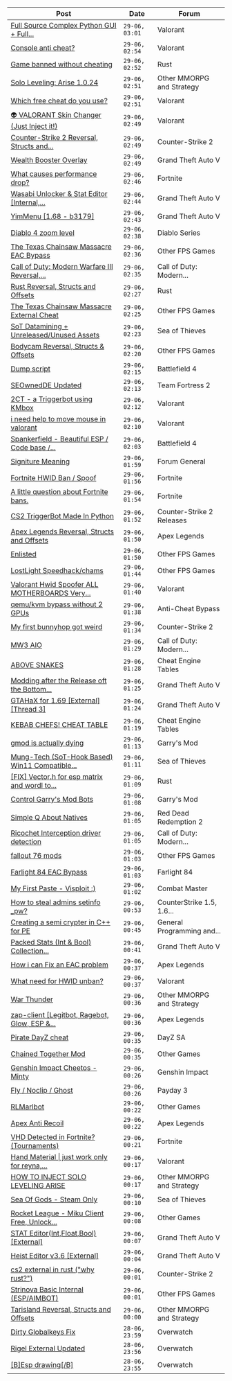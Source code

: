 |Post|Date|Forum|
|----|----|-----|
|[Full Source Complex Python GUI + Full...](https://www.unknowncheats.me/forum/valorant/613998-source-complex-python-gui-valorant-cheat.html)|`29-06, 03:01`|Valorant|
|[Console anti cheat?](https://www.unknowncheats.me/forum/valorant/644294-console-anti-cheat.html)|`29-06, 02:54`|Valorant|
|[Game banned without cheating](https://www.unknowncheats.me/forum/rust/644710-game-banned-cheating.html)|`29-06, 02:52`|Rust|
|[Solo Leveling: Arise 1.0.24](https://www.unknowncheats.me/forum/other-mmorpg-and-strategy/632972-solo-leveling-arise-1-0-24-a.html)|`29-06, 02:51`|Other MMORPG and Strategy|
|[Which free cheat do you use?](https://www.unknowncheats.me/forum/valorant/644508-free-cheat.html)|`29-06, 02:51`|Valorant|
|[👽 VALORANT Skin Changer (Just Inject it!)](https://www.unknowncheats.me/forum/valorant/517551-valorant-skin-changer-inject.html)|`29-06, 02:49`|Valorant|
|[Counter-Strike 2 Reversal, Structs and...](https://www.unknowncheats.me/forum/counter-strike-2-a/576077-counter-strike-2-reversal-structs-offsets.html)|`29-06, 02:49`|Counter-Strike 2|
|[Wealth Booster Overlay](https://www.unknowncheats.me/forum/grand-theft-auto-v/506221-wealth-booster-overlay.html)|`29-06, 02:49`|Grand Theft Auto V|
|[What causes performance drop?](https://www.unknowncheats.me/forum/fortnite/644707-causes-performance-drop.html)|`29-06, 02:46`|Fortnite|
|[Wasabi Unlocker & Stat Editor \[Internal,...](https://www.unknowncheats.me/forum/grand-theft-auto-v/579552-wasabi-unlocker-stat-editor-internal-1-67-a.html)|`29-06, 02:44`|Grand Theft Auto V|
|[YimMenu \[1.68 - b3179\]](https://www.unknowncheats.me/forum/grand-theft-auto-v/476972-yimmenu-1-68-b3179.html)|`29-06, 02:43`|Grand Theft Auto V|
|[Diablo 4 zoom level](https://www.unknowncheats.me/forum/diablo-series/636402-diablo-4-zoom-level.html)|`29-06, 02:38`|Diablo Series|
|[The Texas Chainsaw Massacre EAC Bypass](https://www.unknowncheats.me/forum/other-fps-games/631803-texas-chainsaw-massacre-eac-bypass.html)|`29-06, 02:36`|Other FPS Games|
|[Call of Duty: Modern Warfare III Reversal,...](https://www.unknowncheats.me/forum/call-of-duty-modern-warfare-iii/605287-call-duty-modern-warfare-iii-reversal-structs-offsets.html)|`29-06, 02:35`|Call of Duty: Modern...|
|[Rust Reversal, Structs and Offsets](https://www.unknowncheats.me/forum/rust/164256-rust-reversal-structs-offsets.html)|`29-06, 02:27`|Rust|
|[The Texas Chainsaw Massacre External Cheat](https://www.unknowncheats.me/forum/other-fps-games/638980-texas-chainsaw-massacre-external-cheat.html)|`29-06, 02:25`|Other FPS Games|
|[SoT Datamining + Unreleased/Unused Assets](https://www.unknowncheats.me/forum/sea-of-thieves/624262-sot-datamining-unreleased-unused-assets.html)|`29-06, 02:23`|Sea of Thieves|
|[Bodycam Reversal, Structs & Offsets](https://www.unknowncheats.me/forum/other-fps-games/640993-bodycam-reversal-structs-offsets.html)|`29-06, 02:20`|Other FPS Games|
|[Dump script](https://www.unknowncheats.me/forum/battlefield-4-a/644168-dump-script.html)|`29-06, 02:15`|Battlefield 4|
|[SEOwnedDE Updated](https://www.unknowncheats.me/forum/team-fortress-2-a/644283-seownedde-updated.html)|`29-06, 02:13`|Team Fortress 2|
|[2CT - a Triggerbot using KMbox](https://www.unknowncheats.me/forum/valorant/643856-2ct-triggerbot-using-kmbox.html)|`29-06, 02:12`|Valorant|
|[i need help to move mouse in valorant](https://www.unknowncheats.me/forum/valorant/644701-help-move-mouse-valorant.html)|`29-06, 02:10`|Valorant|
|[Spankerfield - Beautiful ESP / Code base /...](https://www.unknowncheats.me/forum/battlefield-4-a/493695-spankerfield-beautiful-esp-code-base-clean-screenshots.html)|`29-06, 02:03`|Battlefield 4|
|[Signiture Meaning](https://www.unknowncheats.me/forum/forum-general/644644-signiture-meaning.html)|`29-06, 01:59`|Forum General|
|[Fortnite HWID Ban / Spoof](https://www.unknowncheats.me/forum/fortnite/644660-fortnite-hwid-ban-spoof.html)|`29-06, 01:56`|Fortnite|
|[A little question about Fortnite bans.](https://www.unknowncheats.me/forum/fortnite/644260-little-question-fortnite-bans.html)|`29-06, 01:54`|Fortnite|
|[CS2 TriggerBot Made In Python](https://www.unknowncheats.me/forum/counter-strike-2-releases/608773-cs2-triggerbot-python.html)|`29-06, 01:52`|Counter-Strike 2 Releases|
|[Apex Legends Reversal, Structs and Offsets](https://www.unknowncheats.me/forum/apex-legends/319804-apex-legends-reversal-structs-offsets.html)|`29-06, 01:50`|Apex Legends|
|[Enlisted](https://www.unknowncheats.me/forum/other-fps-games/606225-enlisted.html)|`29-06, 01:50`|Other FPS Games|
|[LostLight Speedhack/chams](https://www.unknowncheats.me/forum/other-fps-games/623009-lostlight-speedhack-chams.html)|`29-06, 01:44`|Other FPS Games|
|[Valorant Hwid Spoofer ALL MOTHERBOARDS Very...](https://www.unknowncheats.me/forum/valorant/644272-valorant-hwid-spoofer-motherboards-easy-delay-ban.html)|`29-06, 01:40`|Valorant|
|[qemu/kvm bypass without 2 GPUs](https://www.unknowncheats.me/forum/anti-cheat-bypass/644618-qemu-kvm-bypass-2-gpus.html)|`29-06, 01:38`|Anti-Cheat Bypass|
|[My first bunnyhop got weird](https://www.unknowncheats.me/forum/counter-strike-2-a/644676-bunnyhop-weird.html)|`29-06, 01:34`|Counter-Strike 2|
|[MW3 AIO](https://www.unknowncheats.me/forum/call-of-duty-modern-warfare-iii/643179-mw3-aio.html)|`29-06, 01:29`|Call of Duty: Modern...|
|[ABOVE SNAKES](https://www.unknowncheats.me/forum/cheat-engine-tables/644696-snakes.html)|`29-06, 01:28`|Cheat Engine Tables|
|[Modding after the Release oft the Bottom...](https://www.unknowncheats.me/forum/grand-theft-auto-v/644670-modding-release-oft-bottom-dollar-bounty-dlc.html)|`29-06, 01:25`|Grand Theft Auto V|
|[GTAHaX for 1.69 \[External\] \[Thread 3\]](https://www.unknowncheats.me/forum/grand-theft-auto-v/461672-gtahax-1-69-external-thread-3-a.html)|`29-06, 01:24`|Grand Theft Auto V|
|[KEBAB CHEFS! CHEAT TABLE](https://www.unknowncheats.me/forum/cheat-engine-tables/644693-kebab-chefs-cheat-table.html)|`29-06, 01:19`|Cheat Engine Tables|
|[gmod is actually dying](https://www.unknowncheats.me/forum/garry-s-mod/644149-gmod-actually-dying.html)|`29-06, 01:13`|Garry's Mod|
|[Mung-Tech (SoT-Hook Based) Win11 Compatible...](https://www.unknowncheats.me/forum/sea-of-thieves/643742-mung-tech-sot-hook-based-win11-compatible-own-eac-bypass.html)|`29-06, 01:11`|Sea of Thieves|
|[\[FIX\] Vector.h for esp matrix and wordl to...](https://www.unknowncheats.me/forum/rust/644671-fix-vector-esp-matrix-wordl-screen.html)|`29-06, 01:09`|Rust|
|[Control Garry's Mod Bots](https://www.unknowncheats.me/forum/garry-s-mod/640126-control-garrys-mod-bots.html)|`29-06, 01:08`|Garry's Mod|
|[Simple Q About Natives](https://www.unknowncheats.me/forum/red-dead-redemption-2-a/644689-simple-natives.html)|`29-06, 01:05`|Red Dead Redemption 2|
|[Ricochet Interception driver detection](https://www.unknowncheats.me/forum/call-of-duty-modern-warfare-iii/644086-ricochet-interception-driver-detection.html)|`29-06, 01:05`|Call of Duty: Modern...|
|[fallout 76 mods](https://www.unknowncheats.me/forum/other-fps-games/637757-fallout-76-mods.html)|`29-06, 01:03`|Other FPS Games|
|[Farlight 84 EAC Bypass](https://www.unknowncheats.me/forum/farlight-84-a/644688-farlight-84-eac-bypass.html)|`29-06, 01:03`|Farlight 84|
|[My First Paste - Visploit :)](https://www.unknowncheats.me/forum/combat-master/634779-paste-visploit.html)|`29-06, 01:02`|Combat Master|
|[How to steal admins setinfo _pw?](https://www.unknowncheats.me/forum/counterstrike-1-5-1-6-and-mods/644668-steal-admins-setinfo-_pw.html)|`29-06, 00:53`|CounterStrike 1.5, 1.6...|
|[Creating a semi crypter in C++ for PE](https://www.unknowncheats.me/forum/general-programming-and-reversing/643625-creating-semi-crypter-pe.html)|`29-06, 00:45`|General Programming and...|
|[Packed Stats (Int & Bool) Collection...](https://www.unknowncheats.me/forum/grand-theft-auto-v/578963-packed-stats-int-bool-collection-thread.html)|`29-06, 00:41`|Grand Theft Auto V|
|[How i can Fix an EAC problem](https://www.unknowncheats.me/forum/apex-legends/644525-fix-eac.html)|`29-06, 00:37`|Apex Legends|
|[What need for HWID unban?](https://www.unknowncheats.me/forum/valorant/644281-hwid-unban.html)|`29-06, 00:37`|Valorant|
|[War Thunder](https://www.unknowncheats.me/forum/other-mmorpg-and-strategy/85949-war-thunder.html)|`29-06, 00:36`|Other MMORPG and Strategy|
|[zap-client \[Legitbot, Ragebot, Glow, ESP &...](https://www.unknowncheats.me/forum/apex-legends/628823-zap-client-legitbot-ragebot-glow-esp.html)|`29-06, 00:36`|Apex Legends|
|[Pirate DayZ cheat](https://www.unknowncheats.me/forum/dayz-sa/642240-pirate-dayz-cheat.html)|`29-06, 00:35`|DayZ SA|
|[Chained Together Mod](https://www.unknowncheats.me/forum/other-games/643624-chained-mod.html)|`29-06, 00:35`|Other Games|
|[Genshin Impact Cheetos - Minty](https://www.unknowncheats.me/forum/genshin-impact/641856-genshin-impact-cheetos-minty.html)|`29-06, 00:26`|Genshin Impact|
|[Fly / Noclip / Ghost](https://www.unknowncheats.me/forum/payday-3-a/603453-fly-noclip-ghost.html)|`29-06, 00:26`|Payday 3|
|[RLMarlbot](https://www.unknowncheats.me/forum/other-games/633336-rlmarlbot.html)|`29-06, 00:22`|Other Games|
|[Apex Anti Recoil](https://www.unknowncheats.me/forum/apex-legends/636927-apex-anti-recoil.html)|`29-06, 00:22`|Apex Legends|
|[VHD Detected in Fortnite? (Tournaments)](https://www.unknowncheats.me/forum/fortnite/643964-vhd-detected-fortnite-tournaments.html)|`29-06, 00:21`|Fortnite|
|[Hand Material \| just work only for reyna,...](https://www.unknowncheats.me/forum/valorant/644303-hand-material-reyna-fix.html)|`29-06, 00:17`|Valorant|
|[HOW TO INJECT SOLO LEVELING ARISE](https://www.unknowncheats.me/forum/other-mmorpg-and-strategy/637115-inject-solo-leveling-arise.html)|`29-06, 00:17`|Other MMORPG and Strategy|
|[Sea Of Gods - Steam Only](https://www.unknowncheats.me/forum/sea-of-thieves/614719-sea-gods-steam.html)|`29-06, 00:10`|Sea of Thieves|
|[Rocket League - Miku Client Free, Unlock...](https://www.unknowncheats.me/forum/other-games/643766-rocket-league-miku-client-free-unlock-title-spawning-etc.html)|`29-06, 00:08`|Other Games|
|[STAT Editor(Int,Float,Bool)\[External\]](https://www.unknowncheats.me/forum/grand-theft-auto-v/476043-stat-editor-int-float-bool-external.html)|`29-06, 00:07`|Grand Theft Auto V|
|[Heist Editor v3.6 \[External\]](https://www.unknowncheats.me/forum/grand-theft-auto-v/451205-heist-editor-v3-6-external.html)|`29-06, 00:04`|Grand Theft Auto V|
|[cs2 external in rust ("why rust?")](https://www.unknowncheats.me/forum/counter-strike-2-a/643918-cs2-external-rust-rust.html)|`29-06, 00:01`|Counter-Strike 2|
|[Strinova Basic Internal (ESP/AIMBOT)](https://www.unknowncheats.me/forum/other-fps-games/643994-strinova-basic-internal-esp-aimbot.html)|`29-06, 00:01`|Other FPS Games|
|[Tarisland Reversal, Structs and Offsets](https://www.unknowncheats.me/forum/other-mmorpg-and-strategy/642837-tarisland-reversal-structs-offsets.html)|`29-06, 00:00`|Other MMORPG and Strategy|
|[Dirty Globalkeys Fix](https://www.unknowncheats.me/forum/overwatch/643825-dirty-globalkeys-fix.html)|`28-06, 23:59`|Overwatch|
|[Rigel External Updated](https://www.unknowncheats.me/forum/overwatch/632941-rigel-external-updated.html)|`28-06, 23:56`|Overwatch|
|[\[B\]Esp drawing\[/B\]](https://www.unknowncheats.me/forum/overwatch/644566-esp-drawing.html)|`28-06, 23:55`|Overwatch|
